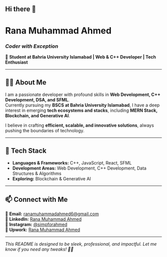## Hi there 👋
# Rana Muhammad Ahmed  
### _Coder with Exception_  

📍 **Student at Bahria University Islamabad | Web & C++ Developer | Tech Enthusiast**  

---

## 👨‍💻 About Me  
I am a passionate developer with profound skills in **Web Development, C++ Development, DSA, and SFML**.  
Currently pursuing my **BSCS at Bahria University Islamabad**, I have a deep interest in emerging **tech ecosystems and stacks**, including **MERN Stack, Blockchain, and Generative AI**.  

I believe in crafting **efficient, scalable, and innovative solutions**, always pushing the boundaries of technology.  

---

## 🚀 Tech Stack  
- **Languages & Frameworks:** C++, JavaScript, React, SFML  
- **Development Areas:** Web Development, C++ Development, Data Structures & Algorithms  
- **Exploring:** Blockchain & Generative AI  

<!-- ---

## 📊 GitHub Stats  
![Rana's GitHub Stats](https://github-readme-stats.vercel.app/api?username=ranamuhammadahmed&show_icons=true&theme=tokyonight)  
![Top Languages](https://github-readme-stats.vercel.app/api/top-langs/?username=ranamuhammadahmed&layout=compact&theme=tokyonight)  
![GitHub Activity Graph](https://github-readme-activity-graph.vercel.app/graph?username=ranamuhammadahmed&theme=tokyo-night)  
 -->
---

## 📫 Connect with Me  
📩 **Email:** [ranamuhammadahmed6@gmail.com](mailto:ranamuhammadahmed6@gmail.com)  
🔗 **LinkedIn:** [Rana Muhammad Ahmed](https://www.linkedin.com/in/rana-muhammad-ahmed-571057295/)  
📸 **Instagram:** [@simpforahmed](https://www.instagram.com/simpforahmed)  
💼 **Upwork:** [Rana Muhammad Ahmed](https://www.upwork.com/freelancers/~018924d997294ed4e5?companyReference=1881969241173456420&mp_source=share)  

---

_This README is designed to be sleek, professional, and impactful. Let me know if you need any tweaks! 🚀🔥_
